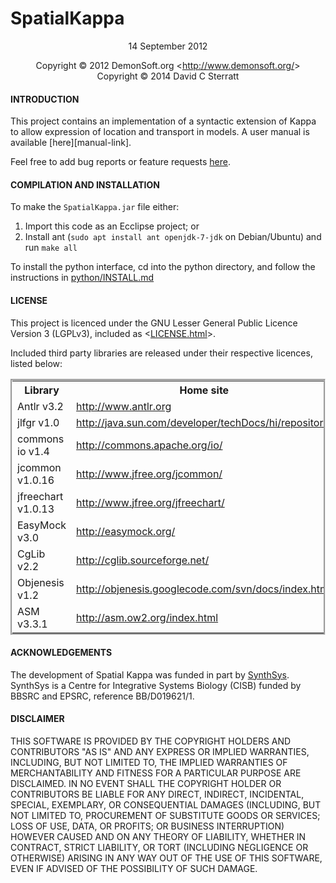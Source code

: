 SpatialKappa
============

<p style="text-align: center;">14 September 2012</p>

<p style="text-align: center;">Copyright &copy; 2012 DemonSoft.org
&lt;<a
href="http://www.demonsoft.org/">http://www.demonsoft.org/</a>&gt;<br/>
Copyright &copy; 2014 David C Sterratt <david.c.sterratt@ed.ac.uk>
</p>

<h4>INTRODUCTION</h4>

<p>This project contains an implementation of a syntactic extension
of Kappa to allow expression of location and transport in models. A user manual is available [here][manual-link].</p>

Feel free to add bug reports or feature requests [here][bug-link].</p>

<h4>COMPILATION AND INSTALLATION</h4>

To make the `SpatialKappa.jar` file either:

1. Import this code as an Ecclipse project; or
2. Install ant (`sudo apt install ant openjdk-7-jdk` on Debian/Ubuntu) and run `make all`

To install the python interface, cd into the python directory, and
follow the instructions in [python/INSTALL.md](python/INSTALL.md)

<h4>LICENSE</h4>

<p>This project is licenced under the GNU Lesser General Public
Licence Version 3 (LGPLv3), included as &lt;<a href="LICENSE.html">LICENSE.html</a>&gt;.

Included third party libraries are released under their respective
licences, listed below:</p>

<table style="border: groove;">
	<tr>
		<th>Library</th>
		<th>Home site</th>
		<th>License</th>
	</tr>
	<tr>
		<td>Antlr v3.2</td>
		<td><a href="http://www.antlr.org">http://www.antlr.org</a></td>
		<td><a href="http://www.antlr.org/license.html">http://www.antlr.org/license.html</a></td>
	</tr>
	<tr>
		<td>jlfgr v1.0</td>
		<td><a
			href="http://java.sun.com/developer/techDocs/hi/repository/">http://java.sun.com/developer/techDocs/hi/repository/</a></td>
		<td>Included in archive</td>
	</tr>
	<tr>
		<td>commons io v1.4</td>
		<td><a href="http://commons.apache.org/io/">http://commons.apache.org/io/</a></td>
		<td><a href="http://commons.apache.org/io/license.html">http://commons.apache.org/io/license.html</a></td>
	</tr>
	<tr>
		<td>jcommon v1.0.16</td>
		<td><a href="http://www.jfree.org/jcommon/">http://www.jfree.org/jcommon/</a></td>
		<td><a href="http://www.gnu.org/licenses/lgpl.html">http://www.gnu.org/licenses/lgpl.html</a></td>
	</tr>
	<tr>
		<td>jfreechart v1.0.13</td>
		<td><a href="http://www.jfree.org/jfreechart/">http://www.jfree.org/jfreechart/</a></td>
		<td><a href="http://www.gnu.org/licenses/lgpl.html">http://www.gnu.org/licenses/lgpl.html</a></td>
	</tr>
	<tr>
		<td>EasyMock v3.0</td>
		<td><a href="http://easymock.org/">http://easymock.org/</a></td>
		<td><a href="http://easymock.org/License.html">http://easymock.org/License.html</a></td>
	</tr>
	<tr>
		<td>CgLib v2.2</td>
		<td><a href="http://cglib.sourceforge.net/">http://cglib.sourceforge.net/</a></td>
		<td><a href="http://www.apache.org/foundation/licence-FAQ.html">http://www.apache.org/foundation/licence-FAQ.html</a></td>
	</tr>
	<tr>
		<td>Objenesis v1.2</td>
		<td><a href="http://objenesis.googlecode.com/svn/docs/index.html">http://objenesis.googlecode.com/svn/docs/index.html</a></td>
		<td><a href="http://objenesis.googlecode.com/svn/docs/license.html">http://objenesis.googlecode.com/svn/docs/license.html</a></td>
	</tr>
	<tr>
		<td>ASM v3.3.1</td>
		<td><a href="http://asm.ow2.org/index.html">http://asm.ow2.org/index.html</a></td>
		<td><a href="http://asm.ow2.org/license.html">http://asm.ow2.org/license.html</a></td>
	</tr>
</table>


<h4>ACKNOWLEDGEMENTS</h4>

The development of Spatial Kappa was funded in part by <a href="http://www.csbe.ed.ac.uk/">SynthSys</a>. SynthSys is a Centre for 
Integrative Systems Biology (CISB) funded by BBSRC and EPSRC, reference BB/D019621/1.


<h4>DISCLAIMER</h4>

<p>THIS SOFTWARE IS PROVIDED BY THE COPYRIGHT HOLDERS AND
CONTRIBUTORS "AS IS" AND ANY EXPRESS OR IMPLIED WARRANTIES, INCLUDING,
BUT NOT LIMITED TO, THE IMPLIED WARRANTIES OF MERCHANTABILITY AND
FITNESS FOR A PARTICULAR PURPOSE ARE DISCLAIMED. IN NO EVENT SHALL THE
COPYRIGHT HOLDER OR CONTRIBUTORS BE LIABLE FOR ANY DIRECT, INDIRECT,
INCIDENTAL, SPECIAL, EXEMPLARY, OR CONSEQUENTIAL DAMAGES (INCLUDING, BUT
NOT LIMITED TO, PROCUREMENT OF SUBSTITUTE GOODS OR SERVICES; LOSS OF
USE, DATA, OR PROFITS; OR BUSINESS INTERRUPTION) HOWEVER CAUSED AND ON
ANY THEORY OF LIABILITY, WHETHER IN CONTRACT, STRICT LIABILITY, OR TORT
(INCLUDING NEGLIGENCE OR OTHERWISE) ARISING IN ANY WAY OUT OF THE USE OF
THIS SOFTWARE, EVEN IF ADVISED OF THE POSSIBILITY OF SUCH DAMAGE.</p>


[bug-link]: https://github.com/lptolik/SpatialKappa/issues
[manual-link]: https://github.com/lptolik/SpatialKappa/raw/master/docs/manual/SpatialKappaManual-v2.1.0.pdf
[1]: python/INSTALL.md
